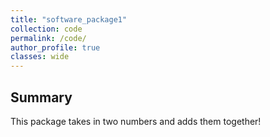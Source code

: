 ```yaml
---
title: "software_package1"
collection: code
permalink: /code/
author_profile: true
classes: wide
---
```

## Summary
This package takes in two numbers and adds them together!